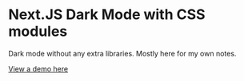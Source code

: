 # Next.JS Dark Mode with CSS modules

Dark mode without any extra libraries. Mostly here for my own notes.

[View a demo here](https://next-dark-mode-five.vercel.app/)